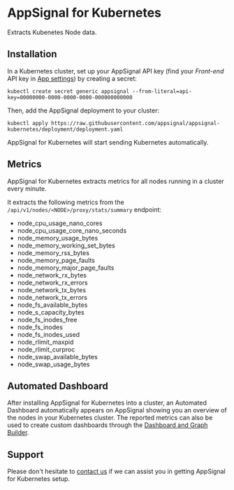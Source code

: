 # AppSignal for Kubernetes

Extracts Kubenetes Node data.

## Installation

In a Kubernetes cluster, set up your AppSignal API key (find your *Front-end* API key in [App settings](https://appsignal.com/redirect-to/app?to=info)) by creating a secret:

    kubectl create secret generic appsignal --from-literal=api-key=00000000-0000-0000-0000-000000000000

Then, add the AppSignal deployment to your cluster:

    kubectl apply https://raw.githubusercontent.com/appsignal/appsignal-kubernetes/deployment/deployment.yaml

AppSignal for Kubernetes will start sending Kubernetes automatically.

## Metrics

AppSignal for Kubernetes extracts metrics for all nodes running in a cluster every minute.

It extracts the following metrics from the `/api/v1/nodes/<NODE>/proxy/stats/summary` endpoint:

- node_cpu_usage_nano_cores
- node_cpu_usage_core_nano_seconds
- node_memory_usage_bytes
- node_memory_working_set_bytes
- node_memory_rss_bytes
- node_memory_page_faults
- node_memory_major_page_faults
- node_network_rx_bytes
- node_network_rx_errors
- node_network_tx_bytes
- node_network_tx_errors
- node_fs_available_bytes
- node_s_capacity_bytes
- node_fs_inodes_free
- node_fs_inodes
- node_fs_inodes_used
- node_rlimit_maxpid
- node_rlimit_curproc
- node_swap_available_bytes
- node_swap_usage_bytes

## Automated Dashboard

After installing AppSignal for Kubernetes into a cluster, an Automated Dashboard automatically appears on AppSignal showing you an overview of the nodes in your Kubernetes cluster.
The reported metrics can also be used to create custom dashboards through the [Dashboard and Graph Builder](https://appsignal.com/redirect-to/app?to=dashboard&overlay=dashboardForm).

## Support

Please don't hesitate to [contact us](mailto:support@appsignal.com) if we can assist you in getting AppSignal for Kubernetes setup.
